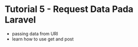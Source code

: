 # Tutorial 5 - Request Data Pada Laravel

 - passing data from URI
 - learn how to use get and post


 
